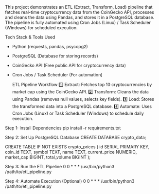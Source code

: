 This project demonstrates an ETL (Extract, Transform, Load) pipeline that fetches real-time cryptocurrency data from the CoinGecko API, processes and cleans the data using Pandas, and stores it in a PostgreSQL database. The pipeline is fully automated using Cron Jobs (Linux) / Task Scheduler (Windows) for scheduled execution.

Tech Stack & Tools Used
- Python (requests, pandas, psycopg2)
- PostgreSQL (Database for storing records)
- CoinGecko API (Free public API for cryptocurrency data)
- Cron Jobs / Task Scheduler (For automation)

  ETL Pipeline Workflow
1️⃣ Extract: Fetches top 10 cryptocurrencies by market cap using the CoinGecko API.
2️⃣ Transform: Cleans the data using Pandas (removes null values, selects key fields).
3️⃣ Load: Stores the transformed data into a PostgreSQL database.
4️⃣ Automate: Uses Cron Jobs (Linux) or Task Scheduler (Windows) to schedule daily execution.

Step 1: Install Dependencies
pip install -r requirements.txt

Step 2: Set Up PostgreSQL Database
CREATE DATABASE crypto_data;

CREATE TABLE IF NOT EXISTS crypto_prices (
    id SERIAL PRIMARY KEY,
    coin_id TEXT,
    symbol TEXT,
    name TEXT,
    current_price NUMERIC,
    market_cap BIGINT,
    total_volume BIGINT
);

Step 3: Run the ETL Pipeline
0 0 * * * /usr/bin/python3 /path/to/etl_pipeline.py

 Step 4: Automate Execution (Optional)
 0 0 * * * /usr/bin/python3 /path/to/etl_pipeline.py


